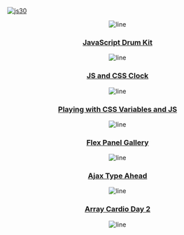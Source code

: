 <a href="https://javascript30.com">

![js30](https://i.postimg.cc/8cpWXYyY/js30.png "Build things. Lots of things. Build 1,000 things. Keep it up and don't stop.")
</a>

<div align="center">

![line](https://capsule-render.vercel.app/api?type=rect&color=gradient&height=2)

### **[JavaScript Drum Kit](https://isbendiyarovanezrin.github.io/JavaScriptDrumKit "Click me!")**

![line](https://capsule-render.vercel.app/api?type=rect&color=gradient&height=2)

### **[JS and CSS Clock](https://isbendiyarovanezrin.github.io/AnalogClock "Click me!")**

![line](https://capsule-render.vercel.app/api?type=rect&color=gradient&height=2)

### **[Playing with CSS Variables and JS](https://isbendiyarovanezrin.github.io/PlayingWithCSSVariablesAndJS "Click me!")**

![line](https://capsule-render.vercel.app/api?type=rect&color=gradient&height=2)

### **[Flex Panel Gallery](https://isbendiyarovanezrin.github.io/FlexPanelGallery "Click me!")**

![line](https://capsule-render.vercel.app/api?type=rect&color=gradient&height=2)

### **[Ajax Type Ahead](https://isbendiyarovanezrin.github.io/AjaxTypeAhead "Click me!")**

![line](https://capsule-render.vercel.app/api?type=rect&color=gradient&height=2)

### **[Array Cardio Day 2](https://github.com/isbendiyarovanezrin/JavaScript30/tree/master/07%20-%20Array%20Cardio%20Day%202#readme "Click me!")**

![line](https://capsule-render.vercel.app/api?type=rect&color=gradient&height=2)

</div>
